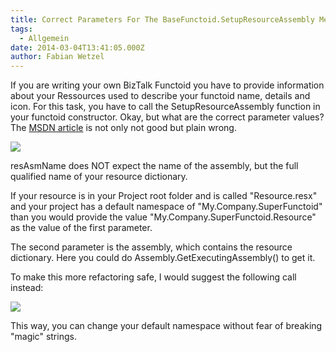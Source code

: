 ```yaml
---
title: Correct Parameters For The BaseFunctoid.SetupResourceAssembly Method
tags:
  - Allgemein
date: 2014-03-04T13:41:05.000Z
author: Fabian Wetzel
---
```


If you are writing your own BizTalk Functoid you have to provide information about your Ressources used to describe your functoid name, details and icon. For this task, you have to call the SetupResourceAssembly function in your functoid constructor. Okay, but what are the correct parameter values? The [MSDN article](https://msdn.microsoft.com/en-us/library/microsoft.biztalk.basefunctoids.basefunctoid.setupresourceassembly.aspx) is not only not good but plain wrong.

![](030414_1242_CorrectPara1.png)

resAsmName does NOT expect the name of the assembly, but the full qualified name of your resource dictionary.

If your resource is in your Project root folder and is called "Resource.resx" and your project has a default namespace of "My.Company.SuperFunctoid" than you would provide the value "My.Company.SuperFunctoid.Resource" as the value of the first parameter.

The second parameter is the assembly, which contains the resource dictionary. Here you could do Assembly.GetExecutingAssembly() to get it.

To make this more refactoring safe, I would suggest the following call instead:

![](030414_1242_CorrectPara2.png)

This way, you can change your default namespace without fear of breaking "magic" strings.


